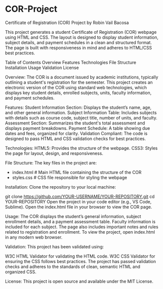 # COR-Project

Certificate of Registration (COR) Project by Robin Vail Bacosa

This project generates a student Certificate of Registration (COR) webpage using HTML and CSS. The layout is designed to display student information, subject details, and payment schedules in a clean and structured format. The page is built with responsiveness in mind and adheres to HTML/CSS best practices.

Table of Contents
Overview
Features
Technologies
File Structure
Installation
Usage
Validation
License

Overview:
The COR is a document issued by academic institutions, typically outlining a student's registration for the semester. This project creates an electronic version of the COR using standard web technologies, which displays key student details, enrolled subjects, units, faculty information, and payment schedules.

Features:
Student Information Section: Displays the student’s name, age, and other general information.
Subject Information Table: Includes subjects with details such as course code, subject title, number of units, and faculty.
Assessment Section: Summarizes the student's total assessment and displays payment breakdowns.
Payment Schedule: A table showing due dates and fees, organized for clarity.
Validation Compliant: The code is designed to pass HTML and CSS validation checks for best practices.

Technologies:
HTML5: Provides the structure of the webpage.
CSS3: Styles the page for layout, design, and responsiveness.

File Structure:
The key files in the project are:

- index.html          # Main HTML file containing the structure of the COR
- styles.css          # CSS file responsible for styling the webpage

Installation:
Clone the repository to your local machine:

git clone https://github.com/YOUR-USERNAME/YOUR-REPOSITORY.git
cd YOUR-REPOSITORY
Open the project in your code editor (e.g., VS Code, Sublime).
Open the index.html file in your browser to view the COR page.

Usage:
The COR displays the student’s general information, subject enrollment details, and a payment assessment table.
Faculty information is included for each subject.
The page also includes important notes and rules related to registration and enrollment.
To view the project, open index.html in any modern web browser.

Validation:
This project has been validated using:

W3C HTML Validator for validating the HTML code.
W3C CSS Validator for ensuring the CSS follows best practices.
The project has passed validation checks and adheres to the standards of clean, semantic HTML and organized CSS.

License:
This project is open source and available under the MIT License.
